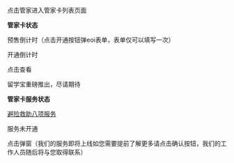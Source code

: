 点击管家进入管家卡列表页面

**管家卡状态**

预售倒计时（点击开通按钮弹eoi表单，表单仅可以填写一次）

开通倒计时

点击查看

留学宝重磅推出，尽请期待

**管家卡服务状态**

[避险救助八项服务](/product-overview-and-use-cases/functional-requirements/sheng-huo/bi-xian-jiu-zhu.md)

服务未开通

点击弹窗（我们的服务即将上线如您需要提前了解更多请点击确认按钮，我们的工作人员随后将与您取得联系）

